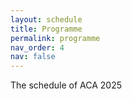 ```yaml
---
layout: schedule
title: Programme
permalink: programme
nav_order: 4
nav: false
---
```


The schedule of ACA 2025
